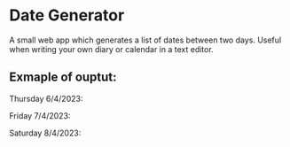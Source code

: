 # Date Generator

A small web app which generates a list of dates between two days. Useful when writing your own diary or calendar in a text editor.

## Exmaple of ouptut:

Thursday 6/4/2023:

Friday 7/4/2023:

Saturday 8/4/2023:
